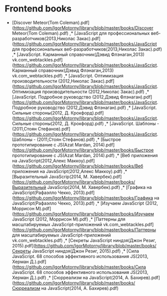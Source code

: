# Frontend books
* [Discover Meteor(Tom Coleman).pdf](https://github.com/IgorMotorny/library/blob/master/books/Discover Meteor(Tom Coleman).pdf) 
,* [JavaScript для профессиональных веб-разработчиков(2013,Николас Закас).pdf](https://github.com/IgorMotorny/library/blob/master/books/JavaScript для профессиональных веб-разработчиков(2013,Николас Закас).pdf) 
,* [JavaScript. Карманный справочник(Дэвид Флэнаган,2013) vk.com_webtackles.pdf](https://github.com/IgorMotorny/library/blob/master/books/JavaScript. Карманный справочник(Дэвид Флэнаган,2013) vk.com_webtackles.pdf) 
,* [JavaScript. Оптимизация производительности (2012,Николас Закас).pdf](https://github.com/IgorMotorny/library/blob/master/books/JavaScript. Оптимизация производительности (2012,Николас Закас).pdf) 
,* [JavaScript. Подробное руководство (2012,Дэвид Флэнаган).pdf](https://github.com/IgorMotorny/library/blob/master/books/JavaScript. Подробное руководство (2012,Дэвид Флэнаган).pdf) 
,* [JavaScript. Сильные стороны(2012, Д. Крокфорд).pdf](https://github.com/IgorMotorny/library/blob/master/books/JavaScript. Сильные стороны(2012, Д. Крокфорд).pdf) 
,* [JavaScript. Шаблоны - (2011,Стоян Стефанов).pdf](https://github.com/IgorMotorny/library/blob/master/books/JavaScript. Шаблоны - (2011,Стоян Стефанов).pdf) 
,* [Быстрое прототипирование с JS(Azat Mardan, 2014).pdf](https://github.com/IgorMotorny/library/blob/master/books/Быстрое прототипирование с JS(Azat Mardan, 2014).pdf) 
,* [Веб приложения на JavaScript(2012,Алекс Маккоу).pdf](https://github.com/IgorMotorny/library/blob/master/books/Веб приложения на JavaScript(2012,Алекс Маккоу).pdf) 
,* [Выразительный JavaScrip(2014, М. Хавербек).pdf](https://github.com/IgorMotorny/library/blob/master/books/Выразительный JavaScrip(2014, М. Хавербек).pdf) 
,* [Графика на JavaScript(Рафаэлло Чекко, 2013).pdf](https://github.com/IgorMotorny/library/blob/master/books/Графика на JavaScript(Рафаэлло Чекко, 2013).pdf) 
,* [Изучаем JavaScript (2012, Моррисон М).pdf](https://github.com/IgorMotorny/library/blob/master/books/Изучаем JavaScript (2012, Моррисон М).pdf) 
,* [Паттерны для масштабируемых JavaScript-приложений vk.com_webtackles.pdf](https://github.com/IgorMotorny/library/blob/master/books/Паттерны для масштабируемых JavaScript-приложений vk.com_webtackles.pdf) 
,* [Секреты JavaScript ниндзя(Джон Резиг, 2015).pdf](https://github.com/IgorMotorny/library/blob/master/books/Секреты JavaScript ниндзя(Джон Резиг, 2015).pdf) 
,* [Сила JavaScript. 68 способов эффективного использования JS(2013, Херман Д.).pdf](https://github.com/IgorMotorny/library/blob/master/books/Сила JavaScript. 68 способов эффективного использования JS(2013, Херман Д.).pdf) 
,* [Сюрреализм на JavaScript(2014, А. Бахирев).pdf](https://github.com/IgorMotorny/library/blob/master/books/Сюрреализм на JavaScript(2014, А. Бахирев).pdf) 
